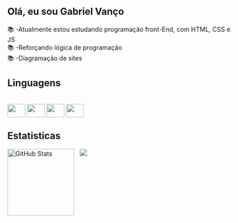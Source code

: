 ## Olá, eu sou Gabriel Vanço

📚 -Atualmente estou estudando programação front-End, com HTML, CSS e JS<br>
📚 -Reforçando lógica de programação <br>
📚 -Diagramação de sites<br>

## Linguagens

<div style= "display: inline_block"><br>
<img align="center" height="30" width="40" src="https://cdn.jsdelivr.net/gh/devicons/devicon@latest/icons/html5/html5-original.svg">
<img align="center" height="30" width="40" src="https://cdn.jsdelivr.net/gh/devicons/devicon@latest/icons/css3/css3-original.svg">
<img align="center" height="30" width="40" src="https://cdn.jsdelivr.net/gh/devicons/devicon@latest/icons/javascript/javascript-original.svg">
<img align="center" height="30" width="40" src="https://cdn.jsdelivr.net/gh/devicons/devicon@latest/icons/c/c-original.svg">

## Estatisticas

<img src="https://github-readme-stats.vercel.app/api?username=Larissakich&show_icons=true&theme=dracula&include_all_commits=true&locale=pt-br](https://github-readme-stats.vercel.app/api?username=GabrielVancoDev&show_icons=true&theme=tokyonight&include_all_commits=true&locale=pt-br"/>
<img  align="left" 
alt="GitHub Stats" 
height="150" 
style="padding-right: 10px;" 
src="https://github-readme-stats.vercel.app/api/top-langs/?username=natieledpaula&layout=compact&langs_count=16&theme=dracula](https://github-readme-stats.vercel.app/api/top-langs/?username=GabrielVancoDev&layout=compact&langs_count-16&theme-Miasma"/>

##
